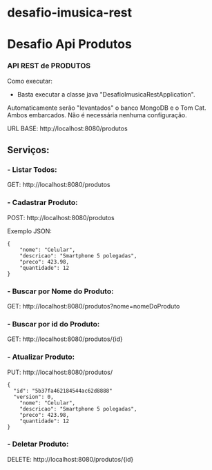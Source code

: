 # desafio-imusica-rest
# Desafio Api Produtos

### API REST de PRODUTOS

Como executar: 

- Basta executar a classe java "DesafioImusicaRestApplication". 

Automaticamente serão "levantados" o banco MongoDB e o Tom Cat. Ambos embarcados. Não é necessária nenhuma configuração.

URL BASE: http://localhost:8080/produtos

## Serviços: 

### - Listar Todos:

GET: http://localhost:8080/produtos

### - Cadastrar Produto: 

POST: http://localhost:8080/produtos

Exemplo JSON:

```
{
	"nome": "Celular",
	"descricao": "Smartphone 5 polegadas",
	"preco": 423.98,
	"quantidade": 12
}
```

### - Buscar por Nome do Produto: 

GET: http://localhost:8080/produtos?nome=nomeDoProduto

### - Buscar por id do Produto: 

GET: http://localhost:8080/produtos/{id}

### - Atualizar Produto:

PUT: http://localhost:8080/produtos/

```
{
  "id": "5b37fa462184544ac62d8888"
  "version": 0,
	"nome": "Celular",
	"descricao": "Smartphone 5 polegadas",
	"preco": 423.98,
	"quantidade": 12
}
```

### - Deletar Produto:

DELETE: http://localhost:8080/produtos/{id}


